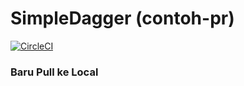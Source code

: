 # SimpleDagger (contoh-pr)
[![CircleCI](https://circleci.com/gh/ahmadarif/SimpleDagger.svg?style=svg)](https://circleci.com/gh/ahmadarif/SimpleDagger)

### Baru Pull ke Local
